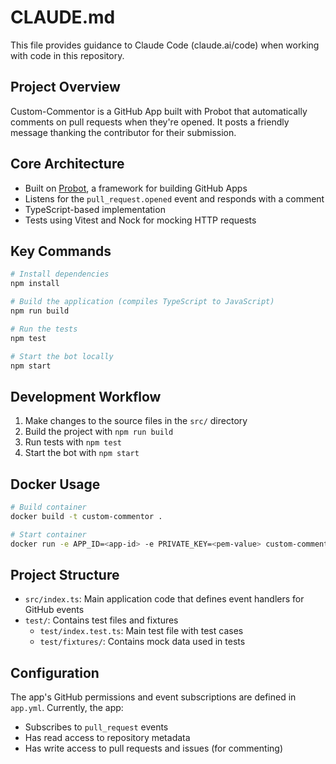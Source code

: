 # CLAUDE.md

This file provides guidance to Claude Code (claude.ai/code) when working with code in this repository.

## Project Overview

Custom-Commentor is a GitHub App built with Probot that automatically comments on pull requests when they're opened. It posts a friendly message thanking the contributor for their submission.

## Core Architecture

- Built on [Probot](https://github.com/probot/probot), a framework for building GitHub Apps
- Listens for the `pull_request.opened` event and responds with a comment
- TypeScript-based implementation
- Tests using Vitest and Nock for mocking HTTP requests

## Key Commands

```bash
# Install dependencies
npm install

# Build the application (compiles TypeScript to JavaScript)
npm run build

# Run the tests
npm test

# Start the bot locally
npm start
```

## Development Workflow

1. Make changes to the source files in the `src/` directory
2. Build the project with `npm run build`
3. Run tests with `npm test`
4. Start the bot with `npm start`

## Docker Usage

```bash
# Build container
docker build -t custom-commentor .

# Start container
docker run -e APP_ID=<app-id> -e PRIVATE_KEY=<pem-value> custom-commentor
```

## Project Structure

- `src/index.ts`: Main application code that defines event handlers for GitHub events
- `test/`: Contains test files and fixtures
  - `test/index.test.ts`: Main test file with test cases
  - `test/fixtures/`: Contains mock data used in tests

## Configuration

The app's GitHub permissions and event subscriptions are defined in `app.yml`. Currently, the app:
- Subscribes to `pull_request` events
- Has read access to repository metadata
- Has write access to pull requests and issues (for commenting)